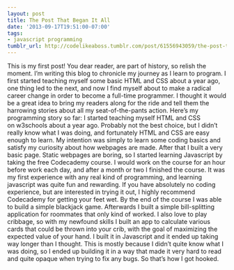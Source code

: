 ```yaml
---
layout: post
title: The Post That Began It All
date: '2013-09-17T19:51:00-07:00'
tags:
- javascript programming
tumblr_url: http://codelikeaboss.tumblr.com/post/61556943059/the-post-that-began-it-all
---
```



This is my first post! You dear reader, are part of history, so relish the moment. I’m writing this blog to chronicle my journey as I learn to program. I first started teaching myself some basic HTML and CSS about a year ago, one thing led to the next, and now I find myself about to make a radical career change in order to become a full-time programmer. I thought it would be a great idea to bring my readers along for the ride and tell them the harrowing stories about all my seat-of-the-pants action.
Here’s my programming story so far:
I started teaching myself HTML and CSS on w3schools about a year ago. Probably not the best choice, but I didn’t really know what I was doing, and fortunately HTML and CSS are easy enough to learn. My intention was simply to learn some coding basics and satisfy my curiosity about how webpages are made. After that I built a very basic page. Static webpages are boring, so I started learning Javascript by taking the free Codecademy course. I would work on the course for an hour before work each day, and after a month or two I finished the course. It was my first experience with any real kind of programming, and learning javascript was quite fun and rewarding. If you have absolutely no coding experience, but are interested in trying it out, I highly recommend Codecademy for getting your feet wet. By the end of the course I was able to build a simple blackjack game.
Afterwards I built a simple bill-splitting application for roommates that only kind of worked. I also love to play cribbage, so with my newfound skills I built an app to calculate various cards that could be thrown into your crib, with the goal of maximizing the expected value of your hand. I built it in Javascript and it ended up taking way longer than I thought. This is mostly because I didn’t quite know what I was doing, so I ended up building it in a way that made it very hard to read and quite opaque when trying to fix any bugs.
So that’s how I got hooked.
